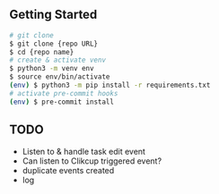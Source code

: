 ## Getting Started
```bash
# git clone
$ git clone {repo URL}
$ cd {repo name}
# create & activate venv
$ python3 -m venv env
$ source env/bin/activate
(env) $ python3 -m pip install -r requirements.txt
# activate pre-commit hooks
(env) $ pre-commit install
```
## TODO
* Listen to & handle task edit event
* Can listen to Clikcup triggered event?
* duplicate events created
* log 
